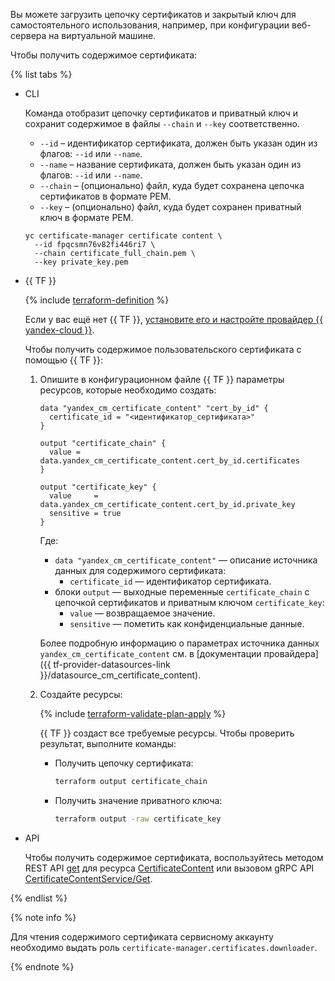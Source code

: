 Вы можете загрузить цепочку сертификатов и закрытый ключ для самостоятельного использования, например, при конфигурации веб-сервера на виртуальной машине.

Чтобы получить содержимое сертификата:

{% list tabs %}

- CLI

  Команда отобразит цепочку сертификатов и приватный ключ и сохранит содержимое в файлы `--chain` и `--key` соответственно.

  * `--id` –  идентификатор сертификата, должен быть указан один из флагов: `--id` или `--name`.
  * `--name` – название сертификата, должен быть указан один из флагов: `--id` или `--name`.
  * `--chain` – (опционально) файл, куда будет сохранена цепочка сертификатов в формате PEM.
  * `--key` – (опционально) файл, куда будет сохранен приватный ключ в формате PEM.


  ```
  yc certificate-manager certificate content \
    --id fpqcsmn76v82fi446ri7 \
    --chain certificate_full_chain.pem \
    --key private_key.pem
  ```

- {{ TF }}

  {% include [terraform-definition](../../_tutorials/terraform-definition.md) %}

  Если у вас ещё нет {{ TF }}, [установите его и настройте провайдер {{ yandex-cloud }}](../../tutorials/infrastructure-management/terraform-quickstart.md#install-terraform).

  Чтобы получить содержимое пользовательского сертификата с помощью {{ TF }}:

  1. Опишите в конфигурационном файле {{ TF }} параметры ресурсов, которые необходимо создать:

      
      ```
      data "yandex_cm_certificate_content" "cert_by_id" {
        certificate_id = "<идентификатор_сертификата>"
      }

      output "certificate_chain" {
        value = data.yandex_cm_certificate_content.cert_by_id.certificates
      }

      output "certificate_key" {
        value     = data.yandex_cm_certificate_content.cert_by_id.private_key
        sensitive = true
      }
      ```



      Где:

      * `data "yandex_cm_certificate_content"` — описание источника данных для содержимого сертификата:
         * `certificate_id` — идентификатор сертификата.
      * блоки `output` — выходные переменные `certificate_chain` с цепочкой сертификатов и приватным ключом `certificate_key`:
         * `value` — возвращаемое значение.
         * `sensitive` — пометить как конфиденциальные данные.

     Более подробную информацию о параметрах источника данных `yandex_cm_certificate_content` см. в [документации провайдера]({{ tf-provider-datasources-link }}/datasource_cm_certificate_content).

  1. Создайте ресурсы:

      {% include [terraform-validate-plan-apply](../../_tutorials/terraform-validate-plan-apply.md) %}

      {{ TF }} создаст все требуемые ресурсы. Чтобы проверить результат, выполните команды:

      * Получить цепочку сертификата:

        ```bash
        terraform output certificate_chain
        ```

      * Получить значение приватного ключа:

        ```bash
        terraform output -raw certificate_key
        ```

- API

  Чтобы получить содержимое сертификата, воспользуйтесь методом REST API [get](../../certificate-manager/api-ref/CertificateContent/get.md) для ресурса [CertificateContent](../../certificate-manager/api-ref/CertificateContent/) или вызовом gRPC API [CertificateContentService/Get](../../certificate-manager/api-ref/grpc/certificate_content_service.md#Get).

{% endlist %}

{% note info %}

Для чтения содержимого сертификата сервисному аккаунту необходимо выдать роль `certificate-manager.certificates.downloader`.

{% endnote %}